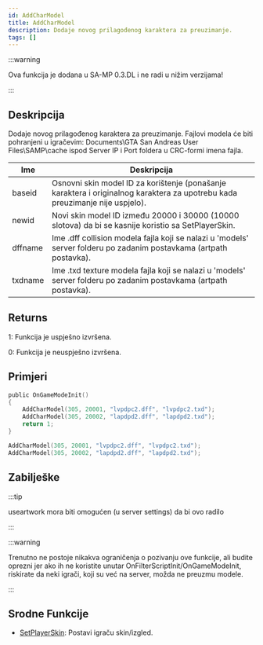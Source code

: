 ```yaml
---
id: AddCharModel
title: AddCharModel
description: Dodaje novog prilagođenog karaktera za preuzimanje.
tags: []
---
```


:::warning

Ova funkcija je dodana u SA-MP 0.3.DL i ne radi u nižim verzijama!

:::

## Deskripcija

Dodaje novog prilagođenog karaktera za preuzimanje. Fajlovi modela će biti pohranjeni u igračevim: Documents\GTA San Andreas User Files\SAMP\cache ispod Server IP i Port foldera u CRC-formi imena fajla.

| Ime     | Deskripcija                                                                                                                  |
| ------- | ---------------------------------------------------------------------------------------------------------------------------- |
| baseid  | Osnovni skin model ID za korištenje (ponašanje karaktera i originalnog karaktera za upotrebu kada preuzimanje nije uspjelo). |
| newid   | Novi skin model ID između 20000 i 30000 (10000 slotova) da bi se kasnije koristio sa SetPlayerSkin.                          |
| dffname | Ime .dff collision modela fajla koji se nalazi u 'models' server folderu po zadanim postavkama (artpath postavka).           |
| txdname | Ime .txd texture modela fajla koji se nalazi u 'models' server folderu po zadanim postavkama (artpath postavka).             |

## Returns

1: Funkcija je uspješno izvršena.

0: Funkcija je neuspješno izvršena.

## Primjeri

```c
public OnGameModeInit()
{
    AddCharModel(305, 20001, "lvpdpc2.dff", "lvpdpc2.txd");
    AddCharModel(305, 20002, "lapdpd2.dff", "lapdpd2.txd");
    return 1;
}
```

```c
AddCharModel(305, 20001, "lvpdpc2.dff", "lvpdpc2.txd");
AddCharModel(305, 20002, "lapdpd2.dff", "lapdpd2.txd");
```

## Zabilješke

:::tip

useartwork mora biti omogućen (u server settings) da bi ovo radilo

:::

:::warning

Trenutno ne postoje nikakva ograničenja o pozivanju ove funkcije, ali budite oprezni jer ako ih ne koristite unutar OnFilterScriptInit/OnGameModeInit, riskirate da neki igrači, koji su već na server, možda ne preuzmu modele.

:::

## Srodne Funkcije

- [SetPlayerSkin](SetPlayerSkin.md): Postavi igraču skin/izgled.
